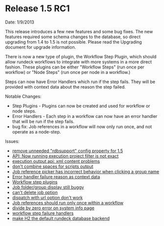 Release 1.5 RC1
===========

Date: 1/9/2013

This release introduces a few new features and some bug fixes. The new features required some schema changes to the database, so 
direct upgrading from 1.4 to 1.5 is not possible.  Please read the Upgrading document for upgrade information.

There is now a new type of plugin, the Workflow Step Plugin, which should allow rundeck workflows to integrate with more systems in a more direct fashion. These plugins can be either "Workflow Steps" (run once per workflow) or "Node Steps" (run once per node in a workflow.)

Steps can now have Error Handlers which run if the step fails. They will be provided with context data about the reason the step failed.

Notable Changes:

* Step Plugins - Plugins can now be created and used for workflow or node steps. 
* Error Handlers - Each step in a workflow can now have an error handler that will be run if the step fails. 
* bug fix: Job references in a workflow will now only run once, and not operate as a node-step.

Issues:

* [remove unneeded "rdbsupport" config property for 1.5](https://github.com/dtolabs/rundeck/issues/262)
* [API: Now running execution project filter is not exact](https://github.com/dtolabs/rundeck/issues/261)
* [execution output api: xml content problems](https://github.com/dtolabs/rundeck/issues/259)
* [don't combine spaces for scripts output](https://github.com/dtolabs/rundeck/issues/258)
* [Job reference picker has incorrect behavior when clicking a group name](https://github.com/dtolabs/rundeck/issues/255)
* [Error handler failure reason as context data](https://github.com/dtolabs/rundeck/issues/248)
* [Workflow step plugins](https://github.com/dtolabs/rundeck/issues/246)
* [Job folder/group display still buggy](https://github.com/dtolabs/rundeck/issues/241)
* [can't delete job option](https://github.com/dtolabs/rundeck/issues/227)
* [dispatch with url option don't work](https://github.com/dtolabs/rundeck/issues/225)
* [Job references should run only once within a workflow](https://github.com/dtolabs/rundeck/issues/224)
* [divide by zero error on system info page](https://github.com/dtolabs/rundeck/issues/221)
* [workflow step failure handlers](https://github.com/dtolabs/rundeck/issues/218)
* [make H2 the default rundeck database backend](https://github.com/dtolabs/rundeck/issues/183)
